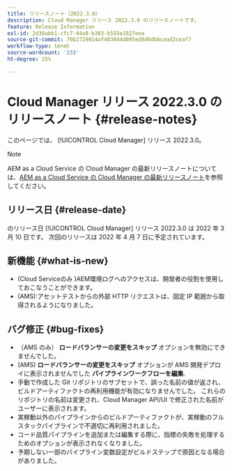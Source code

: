 ```yaml
---
title: リリースノート（2022.3.0）
description: Cloud Manager リリース 2022.3.0 のリリースノートです。
feature: Release Information
exl-id: 2d38abb1-cfc7-44a9-b303-b555e2827eea
source-git-commit: 79b2729814af483844d095ed8d6db6cead2ceaf7
workflow-type: tm+mt
source-wordcount: '233'
ht-degree: 25%

---
```



# Cloud Manager リリース 2022.3.0 のリリースノート {#release-notes}

このページでは、 [!UICONTROL Cloud Manager] リリース 2022.3.0。

>[!NOTE]
>
>AEM as a Cloud Service の Cloud Manager の最新リリースノートについては、[AEM as a Cloud Service の Cloud Manager の最新リリースノート](https://experienceleague.adobe.com/docs/experience-manager-cloud-service/content/implementing/using-cloud-manager/release-notes-cloud-manager/release-notes-cm-current.html?lang=ja)を参照してください。

## リリース日 {#release-date}

のリリース日 [!UICONTROL Cloud Manager] リリース 2022.3.0 は 2022 年 3 月 10 日です。 次回のリリースは 2022 年 4 月 7 日に予定されています。

## 新機能 {#what-is-new}

* (Cloud Serviceのみ )AEM環境ログへのアクセスは、開発者の役割を使用しておこなうことができます。
* (AMS):アセットテストからの外部 HTTP リクエストは、固定 IP 範囲から取得されるようになりました。


## バグ修正 {#bug-fixes}

* （AMS のみ） **ロードバランサーの変更をスキップ** オプションを無効にできませんでした。
* (AMS) **ロードバランサーの変更をスキップ** オプションが AMS 開発デプロイに表示されませんでした **パイプラインワークフローを編集**.
* 手動で作成した Git リポジトリのサブセットで、誤った名前の値が返され、ビルドアーティファクトの再利用機能が有効になりませんでした。 これらのリポジトリの名前は変更され、Cloud Manager API/UI で修正された名前がユーザーに表示されます。
* 実稼動以外のパイプラインからのビルドアーティファクトが、実稼動のフルスタックパイプラインで不適切に再利用されました。
* コード品質パイプラインを追加または編集する際に、指標の失敗を処理するためのオプションが表示されなくなりました。
* 予期しない一部のパイプライン変数設定がビルドステップで原因となる場合がありました。
